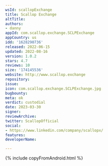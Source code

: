 ```yaml
---
wsId: scallopExchange
title: Scallop Exchange
altTitle: 
authors:
- danny
appId: com.scallop.exchange.SCLPExchange
appCountry: us
idd: '1628290736'
released: 2022-06-15
updated: 2022-08-16
version: 1.0.2
stars: 4.7
reviews: 10
size: '174145536'
website: http://www.scallop.exchange
repository: 
issue: 
icon: com.scallop.exchange.SCLPExchange.jpg
bugbounty: 
meta: ok
verdict: custodial
date: 2023-03-30
signer: 
reviewArchive: 
twitter: ScallopOfficial
social:
- https://www.linkedin.com/company/scallopx/
features: 
developerName: 

---
```


{% include copyFromAndroid.html %}
